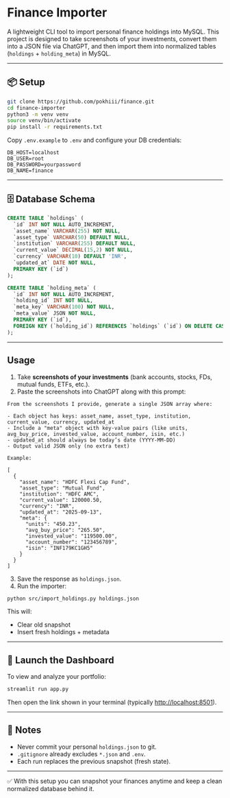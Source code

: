 # Finance Importer

A lightweight CLI tool to import personal finance holdings into MySQL.
This project is designed to take screenshots of your investments, convert them into a JSON file via ChatGPT, and then import them into normalized tables (`holdings` + `holding_meta`) in MySQL.

---

## 📦 Setup

```bash
git clone https://github.com/pokhiii/finance.git
cd finance-importer
python3 -m venv venv
source venv/bin/activate
pip install -r requirements.txt
```

Copy `.env.example` to `.env` and configure your DB credentials:

```dotenv
DB_HOST=localhost
DB_USER=root
DB_PASSWORD=yourpassword
DB_NAME=finance
```

---

## 🗄️ Database Schema

```sql
CREATE TABLE `holdings` (
  `id` INT NOT NULL AUTO_INCREMENT,
  `asset_name` VARCHAR(255) NOT NULL,
  `asset_type` VARCHAR(50) DEFAULT NULL,
  `institution` VARCHAR(255) DEFAULT NULL,
  `current_value` DECIMAL(15,2) NOT NULL,
  `currency` VARCHAR(10) DEFAULT 'INR',
  `updated_at` DATE NOT NULL,
  PRIMARY KEY (`id`)
);

CREATE TABLE `holding_meta` (
  `id` INT NOT NULL AUTO_INCREMENT,
  `holding_id` INT NOT NULL,
  `meta_key` VARCHAR(100) NOT NULL,
  `meta_value` JSON NOT NULL,
  PRIMARY KEY (`id`),
  FOREIGN KEY (`holding_id`) REFERENCES `holdings` (`id`) ON DELETE CASCADE
);
```

---

## Usage

1. Take **screenshots of your investments** (bank accounts, stocks, FDs, mutual funds, ETFs, etc.).
2. Paste the screenshots into ChatGPT along with this prompt:

```
From the screenshots I provide, generate a single JSON array where:

- Each object has keys: asset_name, asset_type, institution, current_value, currency, updated_at
- Include a "meta" object with key-value pairs (like units, avg_buy_price, invested_value, account_number, isin, etc.)
- updated_at should always be today’s date (YYYY-MM-DD)
- Output valid JSON only (no extra text)

Example:

[
  {
    "asset_name": "HDFC Flexi Cap Fund",
    "asset_type": "Mutual Fund",
    "institution": "HDFC AMC",
    "current_value": 120000.50,
    "currency": "INR",
    "updated_at": "2025-09-13",
    "meta": {
      "units": "450.23",
      "avg_buy_price": "265.50",
      "invested_value": "119500.00",
      "account_number": "123456789",
      "isin": "INF179KC1GH5"
    }
  }
]
```

3. Save the response as `holdings.json`.
4. Run the importer:

```bash
python src/import_holdings.py holdings.json
```

This will:
- Clear old snapshot
- Insert fresh holdings + metadata

---

## 🚀 Launch the Dashboard

To view and analyze your portfolio:
```bash
streamlit run app.py
```
Then open the link shown in your terminal (typically [http://localhost:8501](http://localhost:8501)).

---

## 📝 Notes

- Never commit your personal `holdings.json` to git.  
- `.gitignore` already excludes `*.json` and `.env`.  
- Each run replaces the previous snapshot (fresh state).

---

✅ With this setup you can snapshot your finances anytime and keep a clean normalized database behind it.
